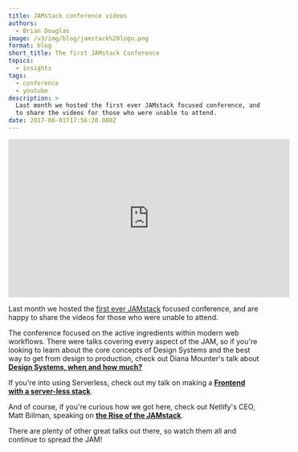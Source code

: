 ```yaml
---
title: JAMstack conference videos
authors:
  - Brian Douglas
image: /v3/img/blog/jamstack%20logo.png
format: blog
short_title: The first JAMstack Conference
topics:
  - insights
tags:
  - conference
  - youtube
description: >
  Last month we hosted the first ever JAMstack focused conference, and are happy
  to share the videos for those who were unable to attend.
date: 2017-06-01T17:56:20.000Z
---
```

<iframe width="560" height="315" src="https://www.youtube.com/embed/uWTMEDEPw8c" frameborder="0" allowfullscreen></iframe>

Last month we hosted the [first ever JAMstack](http://activeingredients.info/) focused conference, and are happy to share the videos for those who were unable to attend.

The conference focused on the active ingredients within modern web workflows. There were talks covering every aspect of the JAM, so if you're looking to learn about the core concepts of Design Systems and the best way to get from design to production, check out Diana Mounter's talk about [**Design Systems, when and how much?**](https://www.youtube.com/watch?v=Hx02SaL_IH0&list=PLzlG0L9jlhEOwdVv4nJZW6c_MCLbmfs4z&index=10)

If you're into using Serverless, check out my talk on making a [**Frontend with a server-less stack**](https://www.youtube.com/watch?v=XpveOehxvoM&list=PLzlG0L9jlhEOwdVv4nJZW6c_MCLbmfs4z&index=1).

And of course, if you're curious how we got here, check out Netlify's CEO, Matt Biilman, speaking on [**the Rise of the JAMstack**](https://www.youtube.com/watch?v=uWTMEDEPw8c).

There are plenty of other great talks out there, so watch them all and continue to spread the JAM!
